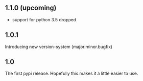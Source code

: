 ## 1.1.0 (upcoming)
- support for python 3.5 dropped

## 1.0.1
Introducing new version-system (major.minor.bugfix)

## 1.0
The first pypi release. Hopefully this makes it a little easier to use.
